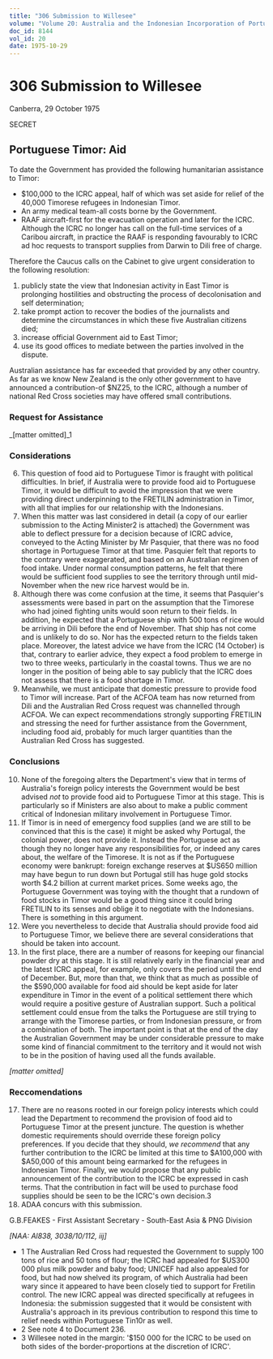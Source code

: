 ```yaml
---
title: "306 Submission to Willesee"
volume: "Volume 20: Australia and the Indonesian Incorporation of Portuguese Timor, 1974-1976"
doc_id: 8144
vol_id: 20
date: 1975-10-29
---
```


# 306 Submission to Willesee

Canberra, 29 October 1975

SECRET

## Portuguese Timor: Aid

To date the Government has provided the following humanitarian assistance to Timor:

  * $100,000 to the ICRC appeal, half of which was set aside for relief of the 40,000 Timorese refugees in Indonesian Timor.
  * An army medical team-all costs borne by the Government.
  * RAAF aircraft-first for the evacuation operation and later for the ICRC. Although the ICRC no longer has call on the full-time services of a Caribou aircraft, in practice the RAAF is responding favourably to ICRC ad hoc requests to transport supplies from Darwin to Dili free of charge.



Therefore the Caucus calls on the Cabinet to give urgent consideration to the following resolution:

  1. publicly state the view that Indonesian activity in East Timor is prolonging hostilities and obstructing the process of decolonisation and self determination;
  2. take prompt action to recover the bodies of the journalists and determine the circumstances in which these five Australian citizens died;
  3. increase official Government aid to East Timor;
  4. use its good offices to mediate between the parties involved in the dispute.



Australian assistance has far exceeded that provided by any other country. As far as we know New Zealand is the only other government to have announced a contribution-of $NZ25, to the ICRC, although a number of national Red Cross societies may have offered small contributions.

### Request for Assistance

_[matter omitted]_1

### Considerations

  6. This question of food aid to Portuguese Timor is fraught with political difficulties. In brief, if Australia were to provide food aid to Portuguese Timor, it would be difficult to avoid the impression that we were providing direct underpinning to the FRETILIN administration in Timor, with all that implies for our relationship with the Indonesians.
  7. When this matter was last considered in detail (a copy of our earlier submission to the Acting Minister2 is attached) the Government was able to deflect pressure for a decision because of ICRC advice, conveyed to the Acting Minister by Mr Pasquier, that there was no food shortage in Portuguese Timor at that time. Pasquier felt that reports to the contrary were exaggerated, and based on an Australian regimen of food intake. Under normal consumption patterns, he felt that there would be sufficient food supplies to see the territory through until mid-November when the new rice harvest would be in.
  8. Although there was come confusion at the time, it seems that Pasquier's assessments were based in part on the assumption that the Timorese who had joined fighting units would soon return to their fields. In addition, he expected that a Portuguese ship with 500 tons of rice would be arriving in Dili before the end of November. That ship has not come and is unlikely to do so. Nor has the expected return to the fields taken place. Moreover, the latest advice we have from the ICRC (14 October) is that, contrary to earlier advice, they expect a food problem to emerge in two to three weeks, particularly in the coastal towns. Thus we are no longer in the position of being able to say publicly that the ICRC does not assess that there is a food shortage in Timor.
  9. Meanwhile, we must anticipate that domestic pressure to provide food to Timor will increase. Part of the ACFOA team has now returned from Dili and the Australian Red Cross request was channelled through ACFOA. We can expect recommendations strongly supporting FRETILIN and stressing the need for further assistance from the Government, including food aid, probably for much larger quantities than the Australian Red Cross has suggested.



### Conclusions

  10. None of the foregoing alters the Department's view that in terms of Australia's foreign policy interests the Government would be best advised _not_ to provide food aid to Portuguese Timor at this stage. This is particularly so if Ministers are also about to make a public comment critical of Indonesian military involvement in Portuguese Timor.
  11. If Timor is in need of emergency food supplies (and we are still to be convinced that this is the case) it might be asked why Portugal, the colonial power, does not provide it. Instead the Portuguese act as though they no longer have any responsibilities for, or indeed any cares about, the welfare of the Timorese. It is not as if the Portuguese economy were bankrupt: foreign exchange reserves at $US650 million may have begun to run down but Portugal still has huge gold stocks worth $4.2 billion at current market prices. Some weeks ago, the Portuguese Government was toying with the thought that a rundown of food stocks in Timor would be a good thing since it could bring FRETILIN to its senses and oblige it to negotiate with the Indonesians. There is something in this argument.
  12. Were you nevertheless to decide that Australia should provide food aid to Portuguese Timor, we believe there are several considerations that should be taken into account.
  13. In the first place, there are a number of reasons for keeping our financial powder dry at this stage. It is still relatively early in the financial year and the latest ICRC appeal, for example, only covers the period until the end of December. But, more than that, we think that as much as possible of the $590,000 available for food aid should be kept aside for later expenditure in Timor in the event of a political settlement there which would require a positive gesture of Australian support. Such a political settlement could ensue from the talks the Portuguese are still trying to arrange with the Timorese parties, or from Indonesian pressure, or from a combination of both. The important point is that at the end of the day the Australian Government may be under considerable pressure to make some kind of financial commitment to the territory and it would not wish to be in the position of having used all the funds available.



_[matter omitted]_

### Reccomendations

  17. There are no reasons rooted in our foreign policy interests which could lead the Department to recommend the provision of food aid to Portuguese Timor at the present juncture. The question is whether domestic requirements should override these foreign policy preferences. If you decide that they should, _we recommend_ that any further contribution to the ICRC be limited at this time to $A100,000 with $A50,000 of this amount being earmarked for the refugees in Indonesian Timor. Finally, we would propose that any public announcement of the contribution to the ICRC be expressed in cash terms. That the contribution in fact will be used to purchase food supplies should be seen to be the ICRC's own decision.3
  18. ADAA concurs with this submission.



G.B.FEAKES - First Assistant Secretary - South-East Asia &amp; PNG Division

_[NAA: Al838, 3038/10/112, iij]_

  * 1 The Australian Red Cross had requested the Government to supply 100 tons of rice and 50 tons of flour; the ICRC had appealed for $US300 000 plus milk powder and baby food; UNICEF had also appealed for food, but had now shelved its program, of which Australia had been wary since it appeared to have been closely tied to support for Fretilin control. The new ICRC appeal was directed specifically at refugees in Indonesia: the submission suggested that it would be consistent with Australia's approach in its previous contribution to respond this time to relief needs within Portuguese Tin10r as well.
  * 2 See note 4 to Document 236.
  * 3 Willesee noted in the margin: '$150 000 for the ICRC to be used on both sides of the border-proportions at the discretion of ICRC'.


